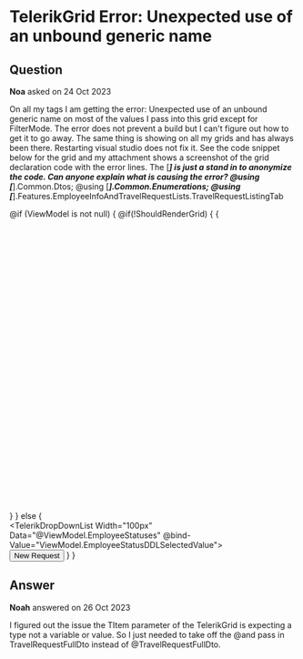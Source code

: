 # TelerikGrid Error: Unexpected use of an unbound generic name

## Question

**Noa** asked on 24 Oct 2023

On all my <TelerikGrid> tags I am getting the error: Unexpected use of an unbound generic name on most of the values I pass into this grid except for FilterMode. The error does not prevent a build but I can't figure out how to get it to go away. The same thing is showing on all my grids and has always been there. Restarting visual studio does not fix it. See the code snippet below for the grid and my attachment shows a screenshot of the grid declaration code with the error lines. The [***] is just a stand in to anonymize the code. Can anyone explain what is causing the error? @using [***].Common.Dtos;
@using [***].Common.Enumerations;
@using [***].Features.EmployeeInfoAndTravelRequestLists.TravelRequestListingTab

@if (ViewModel is not null)
{ <!-- Render loader until grid initial data load is complete --> @if(!ShouldRenderGrid)
{
{ <div style="height:500px"> <TelerikLoaderContainer> </TelerikLoaderContainer> </div> }
} else
{ <TelerikGrid OnRead="@TravelRequestGridOnReadAsync" Class="grid-no-scroll" TItem="@TravelRequestFullDto" EnableLoaderContainer="true" Pageable="true" Sortable="true" SortMode="SortMode.Multiple" PageSize="10" SelectionMode="@GridSelectionMode.Single" FilterMode="GridFilterMode.FilterMenu"> <!-- dropdown, search box and new request button above grid --> <GridToolBarTemplate> <div class="dropdown-list-container"> <TelerikDropDownList Width="100px" Data="@ViewModel.EmployeeStatuses" @bind-Value="ViewModel.EmployeeStatusDDLSelectedValue"> <DropDownListSettings> <DropDownListPopupSettings Height="58px" /> </DropDownListSettings> </TelerikDropDownList> </div> <GridSearchBox Placeholder="Name/SAP/Personal ID..." Width="280px" /> <button class="new-request-button"> <span class="k-icon k-i-plus"> </span> New Request </button> </GridToolBarTemplate> <GridColumns> <GridCheckboxColumn SelectAll="false" Width="40px" /> <GridColumn Title="SAP Number" Width="195px"> <Template> @{
var SAPNumber=((TravelRequestFullDto)context).SAPNumber;
var RequestStatus=((TravelRequestFullDto)context).Status;
// render a chip in travel request number column if record has a request status <span> @SAPNumber <span class="cell-padding" /> <TelerikChip Class="travel-request-status-chip" Text=@TravelRequestStatusExtensions.ToDisplayValue(RequestStatus) Disabled=true Rounded="full" ThemeColor=@GetChipColorClass(RequestStatus) /> </span> } </Template> </GridColumn> <GridColumn Title="Workday Number" Field="@(nameof(TravelRequestFullDto.WorkdayNumber))" Width="140px" /> <!-- other grid columns here.... --> </GridColumns> </TelerikGrid> }
}

## Answer

**Noah** answered on 26 Oct 2023

I figured out the issue the TItem parameter of the TelerikGrid is expecting a type not a variable or value. So I just needed to take off the @and pass in TravelRequestFullDto instead of @TravelRequestFullDto.
